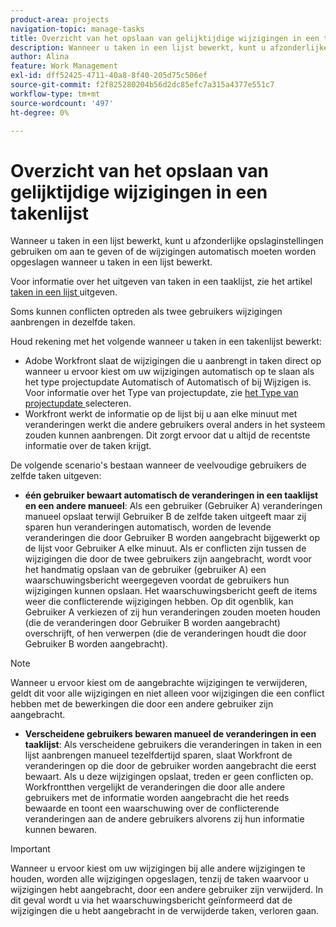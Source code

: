 ```yaml
---
product-area: projects
navigation-topic: manage-tasks
title: Overzicht van het opslaan van gelijktijdige wijzigingen in een takenlijst
description: Wanneer u taken in een lijst bewerkt, kunt u afzonderlijke opslaginstellingen gebruiken om aan te geven of de wijzigingen automatisch moeten worden opgeslagen wanneer u taken in een lijst bewerkt.
author: Alina
feature: Work Management
exl-id: dff52425-4711-40a8-8f40-205d75c506ef
source-git-commit: f2f825280204b56d2dc85efc7a315a4377e551c7
workflow-type: tm+mt
source-wordcount: '497'
ht-degree: 0%

---
```


# Overzicht van het opslaan van gelijktijdige wijzigingen in een takenlijst

Wanneer u taken in een lijst bewerkt, kunt u afzonderlijke opslaginstellingen gebruiken om aan te geven of de wijzigingen automatisch moeten worden opgeslagen wanneer u taken in een lijst bewerkt.

Voor informatie over het uitgeven van taken in een taaklijst, zie het artikel [ taken in een lijst ](../../../manage-work/tasks/manage-tasks/edit-tasks-in-a-list.md) uitgeven.

Soms kunnen conflicten optreden als twee gebruikers wijzigingen aanbrengen in dezelfde taken.

Houd rekening met het volgende wanneer u taken in een takenlijst bewerkt:

* Adobe Workfront slaat de wijzigingen die u aanbrengt in taken direct op wanneer u ervoor kiest om uw wijzigingen automatisch op te slaan als het type projectupdate Automatisch of Automatisch of bij Wijzigen is. Voor informatie over het Type van projectupdate, zie [ het Type van projectupdate ](../../../manage-work/projects/manage-projects/select-project-update-type.md) selecteren.
* Workfront werkt de informatie op de lijst bij u aan elke minuut met veranderingen werkt die andere gebruikers overal anders in het systeem zouden kunnen aanbrengen. Dit zorgt ervoor dat u altijd de recentste informatie over de taken krijgt.

De volgende scenario&#39;s bestaan wanneer de veelvoudige gebruikers de zelfde taken uitgeven:

* **één gebruiker bewaart automatisch de veranderingen in een taaklijst en een andere manueel**: Als een gebruiker (Gebruiker A) veranderingen manueel opslaat terwijl Gebruiker B de zelfde taken uitgeeft maar zij sparen hun veranderingen automatisch, worden de levende veranderingen die door Gebruiker B worden aangebracht bijgewerkt op de lijst voor Gebruiker A elke minuut. Als er conflicten zijn tussen de wijzigingen die door de twee gebruikers zijn aangebracht, wordt voor het handmatig opslaan van de gebruiker (gebruiker A) een waarschuwingsbericht weergegeven voordat de gebruikers hun wijzigingen kunnen opslaan. Het waarschuwingsbericht geeft de items weer die conflicterende wijzigingen hebben. Op dit ogenblik, kan Gebruiker A verkiezen of zij hun veranderingen zouden moeten houden (die de veranderingen door Gebruiker B worden aangebracht) overschrijft, of hen verwerpen (die de veranderingen houdt die door Gebruiker B worden aangebracht).

>[!NOTE]
>
>Wanneer u ervoor kiest om de aangebrachte wijzigingen te verwijderen, geldt dit voor alle wijzigingen en niet alleen voor wijzigingen die een conflict hebben met de bewerkingen die door een andere gebruiker zijn aangebracht.

* **Verscheidene gebruikers bewaren manueel de veranderingen in een taaklijst**: Als verscheidene gebruikers die veranderingen in taken in een lijst aanbrengen manueel tezelfdertijd sparen, slaat Workfront de veranderingen op die door de gebruiker worden aangebracht die eerst bewaart. Als u deze wijzigingen opslaat, treden er geen conflicten op. Workfrontthen vergelijkt de veranderingen die door alle andere gebruikers met de informatie worden aangebracht die het reeds bewaarde en toont een waarschuwing over de conflicterende veranderingen aan de andere gebruikers alvorens zij hun informatie kunnen bewaren.

>[!IMPORTANT]
>
>Wanneer u ervoor kiest om uw wijzigingen bij alle andere wijzigingen te houden, worden alle wijzigingen opgeslagen, tenzij de taken waarvoor u wijzigingen hebt aangebracht, door een andere gebruiker zijn verwijderd. In dit geval wordt u via het waarschuwingsbericht geïnformeerd dat de wijzigingen die u hebt aangebracht in de verwijderde taken, verloren gaan.

<!--
<div data-mc-conditions="QuicksilverOrClassic.Draft mode"> 
<p class="preview" data-mc-conditions="QuicksilverOrClassic.Draft mode">(NOTE: drafted - when replaced with the above live section; does it need an edit??) </p>
<div>
<p>When editing tasks in a list, you can select whether you want each change to be saved automatically or if you want to manually save multiple changes at one time by clicking the Save button. This depends on whether you enable the Autosave setting in the task list or not. </p>
<p>For information about editing tasks in a task list, see the article <a href="../../../manage-work/tasks/manage-tasks/edit-tasks.md" class="MCXref xref" xrefformat="{para}">Edit tasks</a>. </p>
<p>Sometimes, conflicts might appear if two users are making changes on the same tasks. </p>
<p>Consider the following when editing tasks in a task list: </p>
<ul>
<li>Workfront saves the changes you make to tasks immediately when you have enabled the Autosave setting. </li>
<li>Workfront updates the information on the list you are working on every minute with changes that other users might make anywhere else in the system. This ensures that you always get the latest information on the tasks. </li>
</ul>
<p>The following scenarios exist when multiple users are editing the same tasks:</p>
<ul>
<li>One user has Autosave disabled and another has it enabled: If a user (User A) has disabled the Autosave setting and is editing the task list while User B is editing the same tasks but they have enabled the Autosave setting, the live changes made by User B are updated on the list for User A every minute. If there are conflicts between the changes made by the two users, the user with the Autosave setting disabled (User A) sees a warning message before they can save their changes, that shows the items that have those conflicting changes. At this time, User A can choose whether they should keep their changes (which overwrites the changes made by User B), or discard them (which keeps the changes made by User B.) </li>
</ul> <note type="note">
When you select to discard the changes you made, this applies to all the changes and not just to those that have conflicts with the edits made by another user.
</note>
<ul>
<li>Several users have disabled the Autosave setting: If several users that have disabled the Autosave setting are making changes at the same time, Workfront saves the changes made by the user who saves first. Saving these changes should not encounter any conflicts. Workfrontthen compares the changes made by all the other users with the information that it already saved and displays a warning about the conflicting changes to the other users before they can save their information. </li>
</ul> <note type="important">
When you select to keep your changes over all other changes, your changes are saved, unless the tasks you made changes to were deleted by another user. In this case, the warning message informs you that the changes you made to the deleted tasks are lost.
</note>
</div>
</div>
-->
